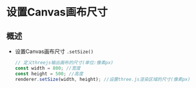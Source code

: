 # 设置Canvas画布尺寸

## 概述

+ 设置Canvas画布尺寸 `.setSize()`

  ```js
  // 定义threejs输出画布的尺寸(单位:像素px)
  const width = 800; //宽度
  const height = 500; //高度
  renderer.setSize(width, height); //设置three.js渲染区域的尺寸(像素px)
  ```
